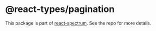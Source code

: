 # @react-types/pagination

This package is part of [react-spectrum](https://github.com/watheia/rsp-kit). See the repo for more details.

